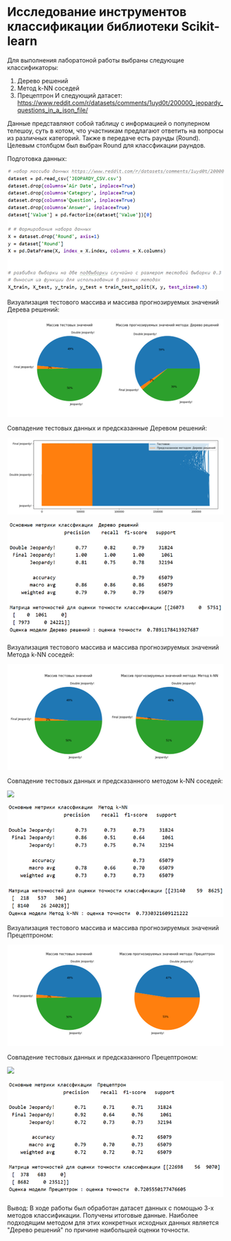 # Исследование инструментов классификации библиотеки Scikit-learn
Для выполнения лаборатоной работы выбраны следующие классификаторы:
1. Дерево решений
2. Метод k-NN соседей
3. Прецептрон
И следующий датасет:
https://www.reddit.com/r/datasets/comments/1uyd0t/200000_jeopardy_questions_in_a_json_file/

Данные представляют собой таблицу с информацией о популерном телешоу, суть в котом, что участникам предлагают ответить на вопросы из различных категорий. Также в передаче есть раунды (Round).
Целевым столбцом был выбран Round для классфикации раундов.

Подготовка данных:

![](screens/form_data.png)

Визуализация тестового массива и массива прогнозируемых значений Дерева решений:

![](screens/pie_tree.png)

Совпадение тестовых данных и предсказанные Деревом решений:

![](screens/plot_tree.png)

![](screens/stat_tree.png)

Визуализация тестового массива и массива прогнозируемых значений Метода k-NN соседей:

![](screens/pie_knn.png)

Совпадение тестовых данных и предсказанного методом k-NN соседей:

![](screens/tree_knn.png)

![](screens/stat_knn.png)

Визуализация тестового массива и массива прогнозируемых значений Прецептроном:

![](screens/pie_prec.png)

Совпадение тестовых данных и предсказанного Прецептроном:

![](screens/tree_prec.png)

![](screens/stat_prec.png)

Вывод: В ходе работы был обработан датасет данных с помощью 3-х методов классификации. Получены итоговые данные. Наиболее подходящим методом для этих конкретных исходных данных является "Дерево решений" по причине наибольшей оценки точности.
